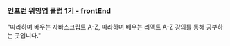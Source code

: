 ### [인프런 워밍업 클럽 1기 - frontEnd](https://www.inflearn.com/course/inflearn-warmup-club-study-1#program)

"따라하며 배우는 자바스크립트 A-Z, 따라하며 배우는 리액트 A-Z 강의를 통해 공부하는 곳입니다." <br>



